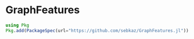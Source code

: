 # GraphFeatures

```julia
using Pkg
Pkg.add(PackageSpec(url="https://github.com/sebkaz/GraphFeatures.jl"))
```
